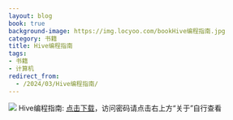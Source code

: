 ```yaml
---
layout: blog
book: true
background-image: https://img.locyoo.com/bookHive编程指南.jpg
category: 书籍
title: Hive编程指南
tags:
- 书籍
- 计算机
redirect_from:
  - /2024/03/Hive编程指南/
---
```

![](https://img.locyoo.com/bookHive编程指南.jpg)
Hive编程指南: <a name = "ref1" href="https://url18.ctfile.com/f/50983618-1377644554-075b45?p=3619">点击下载</a>，访问密码请点击右上方“关于”自行查看